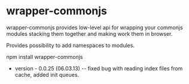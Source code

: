 wrapper-commonjs
================

wrapper-commonjs provides low-level api for wrapping your commonjs modules stacking them together and
making work them in browser.

Provides possibility to add namespaces to modules.


npm install wrapper-commonjs

* version - 0.0.25 (06.03.13)
  -- fixed bug with reading index files from cache, added init queues.

